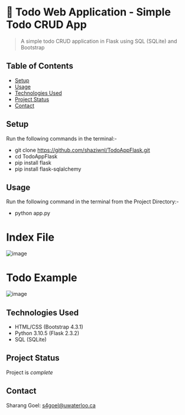 # 📝 Todo Web Application - Simple Todo CRUD App

> A simple todo CRUD application in Flask using SQL (SQLite) and Bootstrap 

## Table of Contents
* [Setup](#setup)
* [Usage](#usage)
* [Technologies Used](#technologies-used)
* [Project Status](#project-status)
* [Contact](#contact)
<!-- * [License](#license) -->


## Setup
Run the following commands in the terminal:-
- git clone https://github.com/shaziwnl/TodoAppFlask.git
- cd TodoAppFlask
- pip install flask
- pip install flask-sqlalchemy

## Usage
Run the following command in the terminal from the Project Directory:-
- python app.py


# Index File
![image](https://github.com/shaziwnl/TodoAppFlask/assets/121330440/d3b5e8a6-0f1c-4df7-9d0d-18d7eeb67dcd)


# Todo Example
![image](https://github.com/shaziwnl/TodoAppFlask/assets/121330440/728c4cdf-8046-4057-a876-636c808916a3)




## Technologies Used
- HTML/CSS (Bootstrap 4.3.1)
- Python 3.10.5 (Flask 2.3.2)
- SQL (SQLite)

## Project Status
Project is *complete*


## Contact
Sharang Goel: s4goel@uwaterloo.ca




